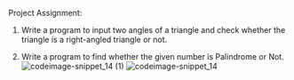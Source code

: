Project Assignment:

1. Write a program to input two angles of a triangle and check whether the triangle is a right-angled triangle or not.

2. Write a program to find whether the given number is Palindrome or Not.
![codeimage-snippet_14 (1)](https://github.com/user-attachments/assets/d5df3f54-e7af-4644-a3ed-927d4d79bcf3)
![codeimage-snippet_14](https://github.com/user-attachments/assets/01746755-d3ac-46aa-9958-f675752db922)

